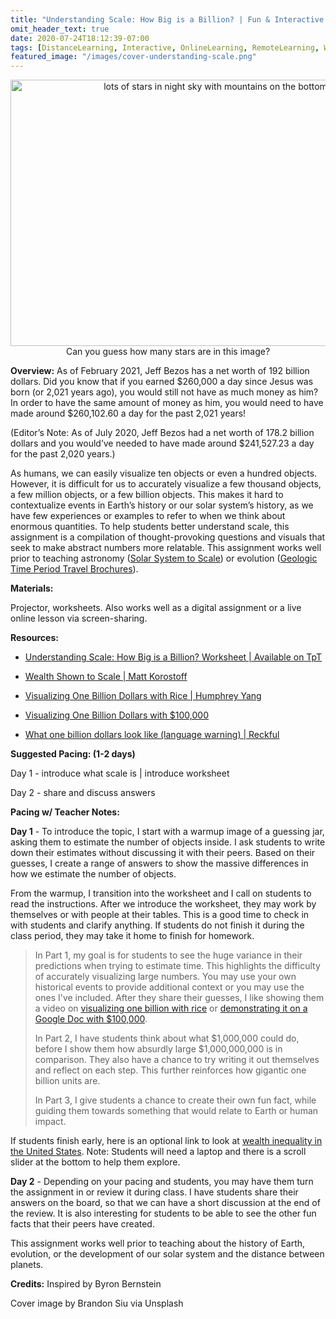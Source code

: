 ```yaml
---
title: "Understanding Scale: How Big is a Billion? | Fun & Interactive Worksheet"
omit_header_text: true
date: 2020-07-24T18:12:39-07:00
tags: [DistanceLearning, Interactive, OnlineLearning, RemoteLearning, Worksheets, Astronomy, Biology, Evolution]
featured_image: "/images/cover-understanding-scale.png"
---
```


<p style="text-align:center;"><img src="/images/cover-understanding-scale.png" alt="lots of stars in night sky with mountains on the bottom" width="640" height="426">
Can you guess how many stars are in this image?</p>

**Overview:** As of February 2021, Jeff Bezos has a net worth of 192 billion dollars. Did you know that if you earned $260,000 a day since Jesus was born (or 2,021 years ago), you would still not have as much money as him? In order to have the same amount of money as him, you would need to have made around $260,102.60 a day for the past 2,021 years!

(Editor’s Note: As of July 2020, Jeff Bezos had a net worth of 178.2 billion dollars and you would’ve needed to have made around $241,527.23 a day for the past 2,020 years.)

As humans, we can easily visualize ten objects or even a hundred objects. However, it is difficult for us to accurately visualize a few thousand objects, a few million objects, or a few billion objects. This makes it hard to contextualize events in Earth’s history or our solar system’s history, as we have few experiences or examples to refer to when we think about enormous quantities.
To help students better understand scale, this assignment is a compilation of thought-provoking questions and visuals that seek to make abstract numbers more relatable. This assignment works well prior to teaching astronomy ([Solar System to Scale](/posts/solar-system-to-scale.md)) or evolution ([Geologic Time Period Travel Brochures](/posts/geologic-time-period-travel-brochures.md)).

**Materials:**

Projector, worksheets. Also works well as a digital assignment or a live online lesson via screen-sharing.

**Resources:**

- [Understanding Scale: How Big is a Billion? Worksheet | Available on TpT](https://www.teacherspayteachers.com/Product/Understanding-Scale-How-to-Visualize-One-Billion-Interactive-Worksheet-5818251)

- [Wealth Shown to Scale | Matt Korostoff](https://mkorostoff.github.io/1-pixel-wealth/)

- [Visualizing One Billion Dollars with Rice | Humphrey Yang](https://www.youtube.com/watch?v=qSOVBiEotaw)

- [Visualizing One Billion Dollars with $100,000](https://www.youtube.com/watch?v=xwgRDW05-ZY&t=65s)

- [What one billion dollars look like (language warning) | Reckful](https://www.youtube.com/watch?v=0J6BQDKiYyM)

**Suggested Pacing: (1-2 days)**

Day 1 - introduce what scale is | introduce worksheet

Day 2 - share and discuss answers

**Pacing w/ Teacher Notes:**

**Day 1** - To introduce the topic, I start with a warmup image of a guessing jar, asking them to estimate the number of objects inside. I ask students to write down their estimates without discussing it with their peers. Based on their guesses, I create a range of answers to show the massive differences in how we estimate the number of objects.

From the warmup, I transition into the worksheet and I call on students to read the instructions. After we introduce the worksheet, they may work by themselves or with people at their tables. This is a good time to check in with students and clarify anything. If students do not finish it during the class period, they may take it home to finish for homework.

> In Part 1, my goal is for students to see the huge variance in their predictions when trying to estimate time. This highlights the difficulty of accurately visualizing large numbers. You may use your own historical events to provide additional context or you may use the ones I've included. After they share their guesses, I like showing them a video on [visualizing one billion with rice](https://www.youtube.com/watch?v=qSOVBiEotaw) or [demonstrating it on a Google Doc with $100,000](https://www.youtube.com/watch?v=xwgRDW05-ZY&t=65s).
>
> In Part 2, I have students think about what $1,000,000 could do, before I show them how absurdly large $1,000,000,000 is in comparison. They also have a chance to try writing it out themselves and reflect on each step. This further reinforces how gigantic one billion units are.
>
> In Part 3, I give students a chance to create their own fun fact, while guiding them towards something that would relate to Earth or human impact.

If students finish early, here is an optional link to look at [wealth inequality in the United States](https://mkorostoff.github.io/1-pixel-wealth/). Note: Students will need a laptop and there is a scroll slider at the bottom to help them explore.

**Day 2** - Depending on your pacing and students, you may have them turn the assignment in or review it during class. I have students share their answers on the board, so that we can have a short discussion at the end of the review. It is also interesting for students to be able to see the other fun facts that their peers have created.

This assignment works well prior to teaching about the history of Earth, evolution, or the development of our solar system and the distance between planets.

**Credits:** Inspired by Byron Bernstein

Cover image by Brandon Siu via Unsplash

